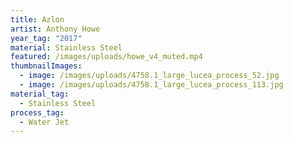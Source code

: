 ```yaml
---
title: Azlon
artist: Anthony Howe
year_tag: "2017"
material: Stainless Steel
featured: /images/uploads/howe_v4_muted.mp4
thumbnailImages:
  - image: /images/uploads/4758.1_large_lucea_process_52.jpg
  - image: /images/uploads/4758.1_large_lucea_process_113.jpg
material_tag:
  - Stainless Steel
process_tag:
  - Water Jet
---
```

